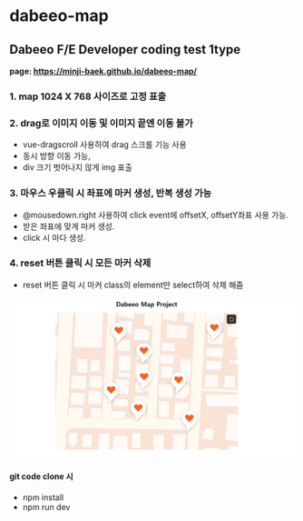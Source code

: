 # dabeeo-map

## Dabeeo F/E Developer coding test 1type


**page: https://minji-baek.github.io/dabeeo-map/** 


### 1. map 1024 X 768 사이즈로 고정 표출
### 2. drag로 이미지 이동 및 이미지 끝엔 이동 불가
- vue-dragscroll 사용하여 drag 스크롤 기능 사용
- 동시 방향 이동 가능,
- div 크기 벗어나지 않게 img 표출

### 3. 마우스 우클릭 시 좌표에 마커 생성, 반복 생성 가능
- @mousedown.right 사용하여 click event에 offsetX, offsetY좌표 사용 가능.
- 받은 좌표에 맞게 마커 생성.
- click 시 마다 생성.

### 4. reset 버튼 클릭 시 모든 마커 삭제
- reset 버튼 클릭 시 마커 class의 element만 select하여 삭제 해줌

<img src="./public/1.png">

#### git code clone 시
- npm install
- npm run dev


 
